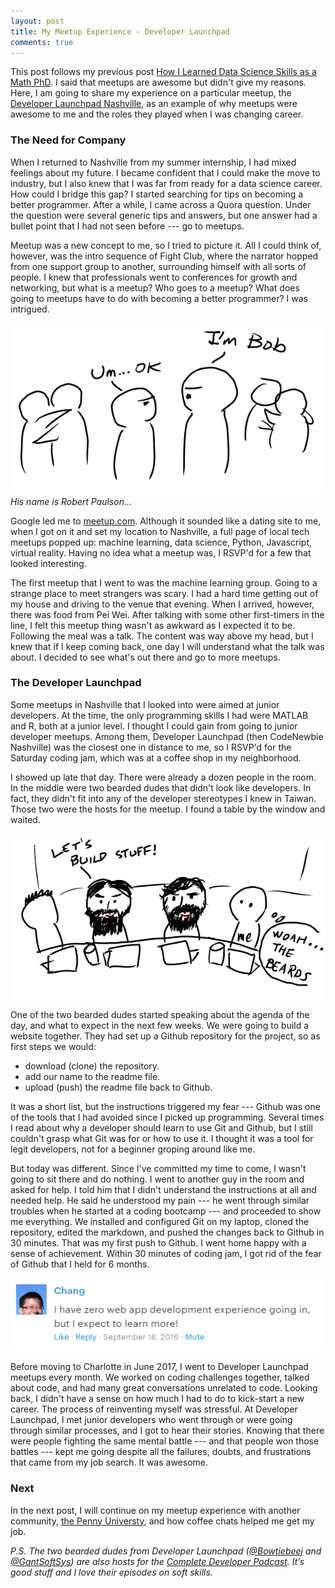 ```yaml
---
layout: post
title: My Meetup Experience - Developer Launchpad
comments: true
---
```


This post follows my previous post [How I Learned Data Science Skills as a Math PhD](https://changhsinlee.github.io/learning-skills-for-data-science/). I said that meetups are awesome but didn't give my reasons. Here, I am going to share my experience on a particular meetup, the [Developer Launchpad Nashville](https://www.meetup.com/Developer-Launchpad-Nashville/), as an example of why meetups were awesome to me and the roles they played when I was changing career.

### The Need for Company

When I returned to Nashville from my summer internship, I had mixed feelings about my future. I became confident that I could make the move to industry, but I also knew that I was far from ready for a data science career. How could I bridge this gap? I started searching for tips on becoming a better programmer. After a while, I came across a Quora question. Under the question were several generic tips and answers, but one answer had a bullet point that I had not seen before --- go to meetups.

Meetup was a new concept to me, so I tried to picture it. All I could think of, however, was the intro sequence of Fight Club, where the narrator hopped from one support group to another, surrounding himself with all sorts of people. I knew that professionals went to conferences for growth and networking, but what is a meetup? Who goes to a meetup? What does going to meetups have to do with becoming a better programmer? I was intrigued.

![](/figure/source/2017-10-29-meetup-experience-dev-launchpad/fight-club.png)
*His name is Robert Paulson...*

Google led me to [meetup.com](meetup.com). Although it sounded like a dating site to me, when I got on it and set my location to Nashville, a full page of local tech meetups popped up: machine learning, data science, Python, Javascript, virtual reality. Having no idea what a meetup was, I RSVP'd for a few that looked interesting.

The first meetup that I went to was the machine learning group. Going to a strange place to meet strangers was scary. I had a hard time getting out of my house and driving to the venue that evening. When I arrived, however, there was food from Pei Wei. After talking with some other first-timers in the line, I felt this meetup thing wasn't as awkward as I expected it to be. Following the meal was a talk. The content was way above my head, but I knew that if I keep coming back, one day I will understand what the talk was about. I decided to see what's out there and go to more meetups.

### The Developer Launchpad
Some meetups in Nashville that I looked into were aimed at junior developers. At the time, the only programming skills I had were MATLAB and R, both at a junior level. I thought I could gain from going to junior developer meetups. Among them, Developer Launchpad (then CodeNewbie Nashville) was the closest one in distance to me, so I RSVP'd for the Saturday coding jam, which was at a coffee shop in my neighborhood.

I showed up late that day. There were already a dozen people in the room. In the middle were two bearded dudes that didn't look like developers. In fact, they didn't fit into any of the developer stereotypes I knew in Taiwan. Those two were the hosts for the meetup. I found a table by the window and waited.

![](/figure/source/2017-10-29-meetup-experience-dev-launchpad/dev-launchpad.png)

One of the two bearded dudes started speaking about the agenda of the day, and what to expect in the next few weeks. We were going to build a website together. They had set up a Github repository for the project, so as first steps we would:

* download (clone) the repository.
* add our name to the readme file.
* upload (push) the readme file back to Github.

It was a short list, but the instructions triggered my fear --- Github was one of the tools that I had avoided since I picked up programming. Several times I read about why a developer should learn to use Git and Github, but I still couldn't grasp what Git was for or how to use it. I thought it was a tool for legit developers, not for a beginner groping around like me.

But today was different. Since I've committed my time to come, I wasn't going to sit there and do nothing. I went to another guy in the room and asked for help. I told him that I didn't understand the instructions at all and needed help. He said he understood my pain --- he went through similar troubles when he started at a coding bootcamp --- and proceeded to show me everything. We installed and configured Git on my laptop, cloned the repository, edited the markdown, and pushed the changes back to Github in 30 minutes. That was my first push to Github. I went home happy with a sense of achievement. Within 30 minutes of coding jam, I got rid of the fear of Github that I held for 6 months.

![](/figure/source/2017-10-29-meetup-experience-dev-launchpad/comment.png)

Before moving to Charlotte in June 2017, I went to Developer Launchpad meetups every month. We worked on coding challenges together, talked about code, and had many great conversations unrelated to code. Looking back, I didn't have a sense on how much I had to do to kick-start a new career. The process of reinventing myself was stressful. At Developer Launchpad, I met junior developers who went through or were going through similar processes, and I got to hear their stories. Knowing that there were people fighting the same mental battle --- and that people won those battles --- kept me going despite all the failures, doubts, and frustrations that came from my job search. It was awesome.

### Next

In the next post, I will continue on my meetup experience with another community, [the Penny Universty](http://www.pennyuniversity.org), and how coffee chats helped me get my job.

*P.S. The two bearded dudes from Developer Launchpad ([@Bowtiebeej](https://twitter.com/BowtieBeej) and [@GantSoftSys](https://twitter.com/GantSoftSys)) are also hosts for the [Complete Developer Podcast](http://completedeveloperpodcast.com/). It’s good stuff and I love their episodes on soft skills.*
